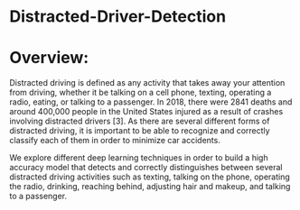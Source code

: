 # Distracted-Driver-Detection

# Overview:
Distracted driving is defined as any activity that takes away your attention from driving, whether it be talking on a cell phone, texting, operating a radio, eating, or talking to a passenger. In 2018, there were 2841 deaths and around 400,000 people in the United States injured as a result of crashes involving distracted drivers [3]. As there are several different forms of distracted driving, it is important to be able to recognize and correctly classify each of them in order to minimize car accidents.

We explore different deep learning techniques in order to build a high accuracy model that detects and correctly distinguishes between several distracted driving activities such as texting, talking on the phone, operating the radio, drinking, reaching behind, adjusting hair and makeup, and talking to a passenger.
